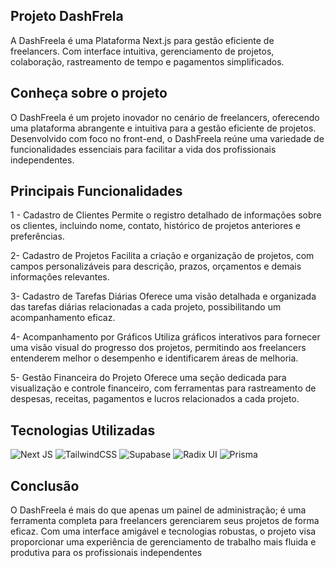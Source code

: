## Projeto DashFrela

A DashFreela é uma Plataforma Next.js para gestão eficiente de freelancers. Com interface intuitiva, gerenciamento de projetos, colaboração, rastreamento de tempo e pagamentos simplificados.


## Conheça sobre o projeto

O DashFreela é um projeto inovador no cenário de freelancers, oferecendo uma plataforma abrangente e intuitiva para a gestão eficiente de projetos. Desenvolvido com foco no front-end, o DashFreela reúne uma variedade de funcionalidades essenciais para facilitar a vida dos profissionais independentes.

## Principais Funcionalidades
1 - Cadastro de Clientes
Permite o registro detalhado de informações sobre os clientes, incluindo nome, contato, histórico de projetos anteriores e preferências.

2- Cadastro de Projetos
Facilita a criação e organização de projetos, com campos personalizáveis para descrição, prazos, orçamentos e demais informações relevantes.

3- Cadastro de Tarefas Diárias
Oferece uma visão detalhada e organizada das tarefas diárias relacionadas a cada projeto, possibilitando um acompanhamento eficaz.

4- Acompanhamento por Gráficos
Utiliza gráficos interativos para fornecer uma visão visual do progresso dos projetos, permitindo aos freelancers entenderem melhor o desempenho e identificarem áreas de melhoria.

5- Gestão Financeira do Projeto
Oferece uma seção dedicada para visualização e controle financeiro, com ferramentas para rastreamento de despesas, receitas, pagamentos e lucros relacionados a cada projeto.

## Tecnologias Utilizadas

  ![Next JS](https://img.shields.io/badge/Next-black?style=for-the-badge&logo=next.js&logoColor=white)
  ![TailwindCSS](https://img.shields.io/badge/tailwindcss-%2338B2AC.svg?style=for-the-badge&logo=tailwind-css&logoColor=white)
  ![Supabase](https://img.shields.io/badge/Supabase-3ECF8E?style=for-the-badge&logo=supabase&logoColor=white)
  ![Radix UI](https://img.shields.io/badge/radix%20ui-161618.svg?style=for-the-badge&logo=radix-ui&logoColor=white)
  ![Prisma](https://img.shields.io/badge/Prisma-3982CE?style=for-the-badge&logo=Prisma&logoColor=white)

## Conclusão
O DashFreela é mais do que apenas um painel de administração; é uma ferramenta completa para freelancers gerenciarem seus projetos de forma eficaz. Com uma interface amigável e tecnologias robustas, o projeto visa proporcionar uma experiência de gerenciamento de trabalho mais fluida e produtiva para os profissionais independentes
